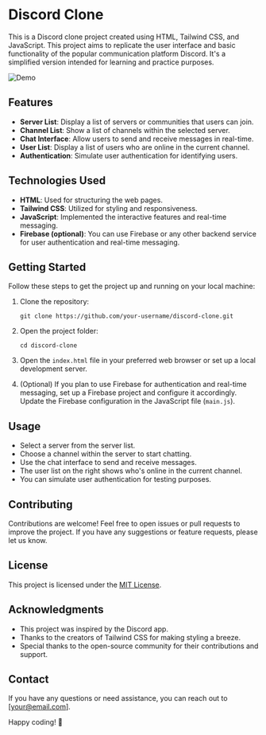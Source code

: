 # Discord Clone

This is a Discord clone project created using HTML, Tailwind CSS, and JavaScript. This project aims to replicate the user interface and basic functionality of the popular communication platform Discord. It's a simplified version intended for learning and practice purposes.

![Demo](demo.gif)

## Features

- **Server List**: Display a list of servers or communities that users can join.
- **Channel List**: Show a list of channels within the selected server.
- **Chat Interface**: Allow users to send and receive messages in real-time.
- **User List**: Display a list of users who are online in the current channel.
- **Authentication**: Simulate user authentication for identifying users.

## Technologies Used

- **HTML**: Used for structuring the web pages.
- **Tailwind CSS**: Utilized for styling and responsiveness.
- **JavaScript**: Implemented the interactive features and real-time messaging.
- **Firebase (optional)**: You can use Firebase or any other backend service for user authentication and real-time messaging.

## Getting Started

Follow these steps to get the project up and running on your local machine:

1. Clone the repository:

   ```
   git clone https://github.com/your-username/discord-clone.git
   ```

2. Open the project folder:

   ```
   cd discord-clone
   ```

3. Open the `index.html` file in your preferred web browser or set up a local development server.

4. (Optional) If you plan to use Firebase for authentication and real-time messaging, set up a Firebase project and configure it accordingly. Update the Firebase configuration in the JavaScript file (`main.js`).

## Usage

- Select a server from the server list.
- Choose a channel within the server to start chatting.
- Use the chat interface to send and receive messages.
- The user list on the right shows who's online in the current channel.
- You can simulate user authentication for testing purposes.

## Contributing

Contributions are welcome! Feel free to open issues or pull requests to improve the project. If you have any suggestions or feature requests, please let us know.

## License

This project is licensed under the [MIT License](LICENSE).

## Acknowledgments

- This project was inspired by the Discord app.
- Thanks to the creators of Tailwind CSS for making styling a breeze.
- Special thanks to the open-source community for their contributions and support.

## Contact

If you have any questions or need assistance, you can reach out to [your@email.com].

Happy coding! 🚀

